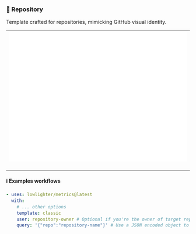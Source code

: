 ### 📘 Repository

Template crafted for repositories, mimicking GitHub visual identity.

<table>
  <td align="center">
    <img src="https://github.com/lowlighter/lowlighter/blob/master/metrics.repository.svg">
    <img width="900" height="1" alt="">
  </td>
</table>

#### ℹ️ Examples workflows

```yaml
- uses: lowlighter/metrics@latest
  with:
    # ... other options
    template: classic
    user: repository-owner # Optional if you're the owner of target repository
    query: '{"repo":"repository-name"}' # Use a JSON encoded object to pass your repository name in "repo" key
```
